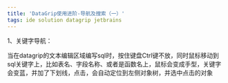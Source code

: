 ```yaml
---  
title: 'DataGrip使用进阶-导航及搜索（一）'  
tags: ide solution datagrip jetbrains  
---  
```

  
<script>
window.location.href='https://www.iteye.com/blog/ywu-2341838';
</script>

1、关键字导航：

当在datagrip的文本编辑区域编写sql时，按住键盘Ctrl键不放，同时鼠标移动到sql关键字上，比如表名、字段名称、或者是函数名上，鼠标会变成手型，关键字会变蓝，并加了下划线，点击，会自动定位到左侧对象树，并选中点击的对象